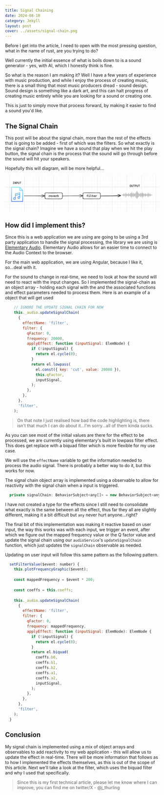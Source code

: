```yaml
---
title: Signal Chaining
date: 2024-08-10
category: Jekyll
layout: post
cover: ../assets/signal-chain.png
---
```


Before I get into the article, I need to open with the most pressing question, what in the name of rust, are you trying to do?

Well currently the initial essence of what is boils down to is a sound generator - yes, with AI, which I honestly think is fine.

So what is the reason I am making it? Well I have a few years of experience with music production, and while I enjoy the process of creating music,
there is a small thing that most music producers dread - sound design. Sound design is something like a dark art, and this can halt progress of creating music entirely while you are
looking for a sound or creating one.

This is just to simply move that process forward, by making it easier to find a sound you'd like.

## The Signal Chain

This post will be about the signal chain, more than the rest of the effects that is going to be added - first of which was the filters.
So what exactly is the signal chain? Imagine we have a sound that play when we hit the play button, the signal chain is the process that
the sound will go through before the sound will hit your speakers.

Hopefully this will diagram, will be more helpful...

![Signal Chain for the input](../assets/signal-chain.png "signal chain")

## How did I implement this?

Since this is a web application we are using are going to be using a 3rd party application to handle the signal processing, the library we are using is [Elementary Audio](https://www.elementary.audio/).
Elementary Audio allows for an easier time to connect to the Audio Context to the browser.

For the main web application, we are using Angular, because I like it, so...deal with it.

For the sound to change in real-time, we need to look at how the sound will need to react with the input changes.
So I implemented the signal-chain as an object array - holding each signal with the and the associated functions and effect parameters needed to process them.
Here is an example of a object that will get used

```js
    // IGNORE THE UPDATE SIGNAL CHAIN FOR NOW
    this._audio.updateSignalChain(
      {
        effectName: 'filter',
        filter: {
          qFactor: 0,
          frequency: 20000,
          applyEffect: function (inputSignal: ElemNode) {
            if (!inputSignal) {
              return el.cycle(0);
            }
            return el.lowpass(
              el.const({ key: 'cut', value: 20000 }),
              this.qFactor,
              inputSignal,
            );
          },
        },
      },
      'filter',
    );
```

> On that note I just realised how bad the code highlighting is, there isn't that much I can do about it...I'm sorry...all of them kinda sucks.

As you can see most of the initial values are there for the effect to be processed, we are currently using elementary's built in lowpass filter effect.
This does get replace with a biquad filter which is more flexible for my use case.

We will use the `effectName` variable to get the information needed to process the audio signal. There is probably a better way to do it, but this works for now.

The signal chain object array is implemented using a observable to allow for reactivity with the signal chain when a input is triggered.

```js
  private signalChain: BehaviorSubject<any[]> = new BehaviorSubject<any[]>([]);
```

I have not created a type for the effects since I still need to consolidate what exactly is the same between all the effect, thus far they all are slightly different, making it a bit difficult
but `any` never hurt anyone...right?

The final bit of this implementation was making it reactive based on user input, the way this works was with each input, we trigger an event,
after which we figure out the mapped frequency value or the Q factor value and update the signal chain using our `audioService`'s `updateSignalChain` function, which just updates the
`signalChain` observable as needed.

Updating on user input will follow this same pattern as the following pattern.

```js
  setFilterValue($event: number) {
    this.plotFrequencyGraphic($event);

    const mappedFrequency = $event * 200;

    const coeffs = this.coeffs;

    this._audio.updateSignalChain(
      {
        effectName: 'filter',
        filter: {
          qFactor: 0,
          frequency: mappedFrequency,
          applyEffect: function (inputSignal: ElemNode): ElemNode {
            if (!inputSignal) {
              return el.cycle(0);
            }
            return el.biquad(
              coeffs.b0,
              coeffs.b1,
              coeffs.b2,
              coeffs.a1,
              coeffs.a2,
              inputSignal,
            );
          },
        },
      },
      'filter',
    );
  }
```

## Conclusion

My signal chain is implemented using a mix of object arrays and observables to add reactivity to my web application - this will allow us to update the effect in real-time.
There will be more information that follows as to how I implemented the effects themselves, as this is out of the scope of this article. Next we'll take a look at the filter,
which uses the biquad filter and why I used that specifically.

> Since this is my first technical article, please let me know where I can improve, you can find me on twitter/X - @j_thurling
